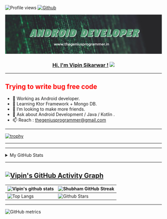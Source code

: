 ![Profile views](https://gpvc.arturio.dev/thegeniusprogrammer)
[![Github](https://img.shields.io/github/followers/thegeniusprogrammer?label=Follow&style=social)](https://github.com/thegeniusprogrammer)


<img src="https://raw.githubusercontent.com/thegeniusprogrammer/thegeniusprogrammer/main/assets/image.png">

<h3 align="center">
	<a href="https://thegeniusprogrammer.in/">Hi, I'm Vipin Sikarwar !</a>
  <img src="https://media.giphy.com/media/hvRJCLFzcasrR4ia7z/giphy.gif" width="28">
</h3> 

---

<h2 style="color:red"> Trying to write bug free code</h2>

- 🔭 Working as Android developer.
- 🌱 Learning Ktor Framework + Mongo DB.
- 👯 I’m looking to make more friends.
- 💬 Ask about Android Development / Java / Kotlin .
- 📫 Reach : thegeniusprogrammer@gmail.com
---

[![trophy](https://github-profile-trophy.vercel.app/?username=thegeniusprogrammer&theme=discord)](https://github.com/ryo-ma/github-profile-trophy)

---


 
 ---
 
 <!-- ## Stats 📈 -->
<details>
	<summary> My GitHub Stats</summary>
<br>
<p align="center">
<a href="https://github.com/thegeniusprogrammer">
  <img height="150em" src="https://github-readme-stats.vercel.app/api?username=thegeniusprogrammer&count_private=true&show_icons=true&bg_color=ffefe7&text_color=140200&title_color=e4626b&border_color=ffd2ce&icon_color=e4626b" />
  <img height="150em" src="https://github-readme-stats-eight-theta.vercel.app/api/top-langs/?username=1902shubh&bg_color=ffefe7&text_color=140200&title_color=e4626b&border_color=ffd2ce&icon_color=e4626b&layout=compact&langs_count=10&exclude_repo=gamebase&hide=objective-c" />
</a>
</p>
</details>


---


[![Vipin's GitHub Activity Graph](https://activity-graph.herokuapp.com/graph?username=thegeniusprogrammer&theme=chartreuse-dark)](https://git.io/praveenscience)
---

| ![Vipin's github stats](https://github-readme-stats.vercel.app/api?username=thegeniusprogrammer&show_icons=true&theme=chartreuse-dark) | ![Shubham GitHub Streak](https://github-readme-streak-stats.herokuapp.com/?user=thegeniusprogrammer&theme=chartreuse-dark) |
| --- | --- |
| ![Top Langs](https://github-readme-stats.vercel.app/api/top-langs/?username=thegeniusprogrammer&theme=chartreuse-dark) | ![Github Stars](https://github-readme-stats.vercel.app/api?username=thegeniusprogrammer&show_icons=true&locale=en&count_private=true&hide_rank=true&custom_title=My%20GitHub%20Stats&disable_animations=true&theme=chartreuse-dark) |

---

![GitHub metrics](https://metrics.lecoq.io/thegeniusprogrammer)  

